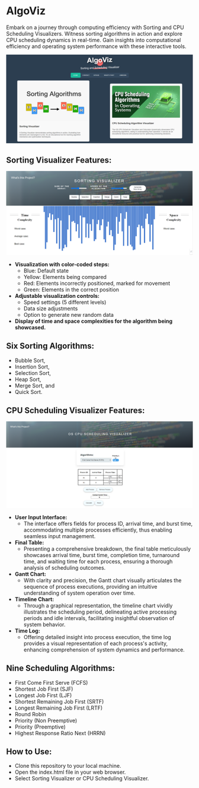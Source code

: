 
# AlgoViz

Embark on a journey through computing efficiency with Sorting and CPU Scheduling Visualizers. Witness sorting algorithms in action and explore CPU scheduling dynamics in real-time. Gain insights into computational efficiency and operating system performance with these interactive tools.

![Screenshot](images/main.PNG)

## Sorting Visualizer Features:

![Screenshot](images/sort.PNG)

- **Visualization with color-coded steps:**
  - Blue: Default state
  - Yellow: Elements being compared
  - Red: Elements incorrectly positioned, marked for movement
  - Green: Elements in the correct position
- **Adjustable visualization controls:**
  - Speed settings (5 different levels)
  - Data size adjustments
  - Option to generate new random data
- **Display of time and space complexities for the algorithm being showcased.**

## Six Sorting Algorithms: 
- Bubble Sort,
- Insertion Sort, 
- Selection Sort, 
- Heap Sort, 
- Merge Sort, and 
- Quick Sort.


## CPU Scheduling Visualizer Features:

![Screenshot](images/cpu.PNG)

- **User Input Interface:**
  - The interface offers fields for process ID, arrival time, and burst time, accommodating multiple processes efficiently, thus enabling seamless input management.
- **Final Table:**
  - Presenting a comprehensive breakdown, the final table meticulously showcases arrival time, burst time, completion time, turnaround time, and waiting time for each process, ensuring a thorough analysis of scheduling outcomes.
- **Gantt Chart:**
  - With clarity and precision, the Gantt chart visually articulates the sequence of process executions, providing an intuitive understanding of system operation over time.
- **Timeline Chart:**
  - Through a graphical representation, the timeline chart vividly illustrates the scheduling period, delineating active processing periods and idle intervals, facilitating insightful observation of system behavior.
- **Time Log:**
  - Offering detailed insight into process execution, the time log provides a visual representation of each process's activity, enhancing comprehension of system dynamics and performance.

## Nine Scheduling Algorithms: 
- First Come First Serve (FCFS)
- Shortest Job First (SJF)
- Longest Job First (LJF) 
- Shortest Remaining Job First (SRTF)
- Longest Remaining Job First (LRTF)
- Round Robin
- Priority (Non Preemptive)
- Priority (Preemptive)
- Highest Response Ratio Next (HRRN)


## How to Use:

- Clone this repository to your local machine.
- Open the index.html file in your web browser.
- Select Sorting Visualizer or CPU Scheduling Visualizer.


